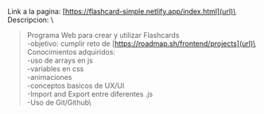 Link a la pagina: [https://flashcard-simple.netlify.app/index.html](url)\
Descripcion: \
> Programa Web para crear y utilizar Flashcards\
> -objetivo: cumplir reto de [https://roadmap.sh/frontend/projects](url)\
Conocimientos adquiridos:\
> -uso de arrays en js\
> -variables en css\
> -animaciones\
> -conceptos basicos de UX/UI\
> -Import and Export entre diferentes .js\
> -Uso de Git/Github\
